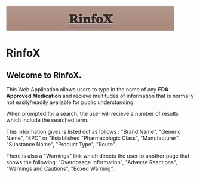 ![RinfoX](./Screenshot%202023-01-26%20at%202.34.38%20PM.png)

# RinfoX

## Welcome to RinfoX. 

This Web Application allows users to type in the name of any **FDA Approved Medication** and recieve multitudes of information that is normally not easily/readily available for public understanding.

When prompted for a search, the user will recieve a number of results which include the searched term.

This information gives is listed out as follows : 
"Brand Name",
"Generic Name",
"EPC" or "Established "Pharmacologic Class",
"Manufacturer",
"Substance Name",
"Product Type",
"Route".

There is also a "Warnings" link which directs the user to another page that shows the following: 
"Overdosage Information",
"Adverse Reactions",
"Warnings and Cautions",
"Boxed Warning".